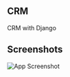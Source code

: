 
## CRM 

CRM with Django



  
## Screenshots

![App Screenshot](https://bn1301files.storage.live.com/y4mj072kqTpBKmkVHmh4E3TBdboRLqM5alpLfrscqg8F63mmfoKWIKOnZJEGEJKmK7oLvm2VtTxZBkAhkWCgzHC5kO80an8VhF_ACPwEGNTVC3p-XVqnDG_q4Vhi2U3Zd6hgjzwpHP31siZbd5GmpZx_83A84BpiOOaHuFXCdwileLvVpAEVJnFV0dKwZgWg2-0?width=1900&height=675&cropmode=none)
